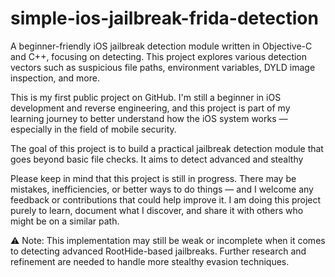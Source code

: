 # simple-ios-jailbreak-frida-detection
A beginner-friendly iOS jailbreak detection module written in Objective-C and C++, focusing on detecting. This project explores various detection vectors such as suspicious file paths, environment variables, DYLD image inspection, and more.

This is my first public project on GitHub. I'm still a beginner in iOS development and reverse engineering, and this project is part of my learning journey to better understand how the iOS system works — especially in the field of mobile security.

The goal of this project is to build a practical jailbreak detection module that goes beyond basic file checks. It aims to detect advanced and stealthy

Please keep in mind that this project is still in progress. There may be mistakes, inefficiencies, or better ways to do things — and I welcome any feedback or contributions that could help improve it. I am doing this project purely to learn, document what I discover, and share it with others who might be on a similar path.

⚠️ Note: This implementation may still be weak or incomplete when it comes to detecting advanced RootHide-based jailbreaks. Further research and refinement are needed to handle more stealthy evasion techniques.
